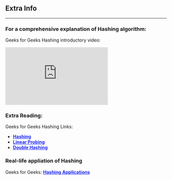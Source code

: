 <style>
a:link {
    color: #1e28f0;
}
a:visited{
    color: #3c1478;
}
a:hover{
    color: #1e288c;
}
</style>

## Extra Info

-----

### For a comprehensive explanation of Hashing algorithm:

Geeks for Geeks Hashing introductory video:

<iframe width="320" height="180"
    src="https://www.youtube.com/embed/wWgIAphfn2U"
    frameborder="0"
    allow="accelerometer; autoplay; clipboard-write; encrypted-media; gyroscope; picture-in-picture"
    allowfullscreen>
</iframe>

### Extra Reading:

Geeks for Geeks Hashing Links:

* [**Hashing**][G4GHashing]
* [**Linear Probing**][G4GLP]
* [**Double Hashing**][G4GDH]

### Real-life appliation of Hashing

Geeks for Geeks: [**Hashing Applications**][G4GApplication]

[G4GHashing]: "https://www.geeksforgeeks.org/hashing-data-structure/"
[G4GLP]: "https://www.geeksforgeeks.org/implementing-hash-table-open-addressing-linear-probing-cpp/"
[G4GDH]: "https://www.geeksforgeeks.org/double-hashing/"
[G4GApplication]: "https://www.geeksforgeeks.org/applications-of-hashing/"

